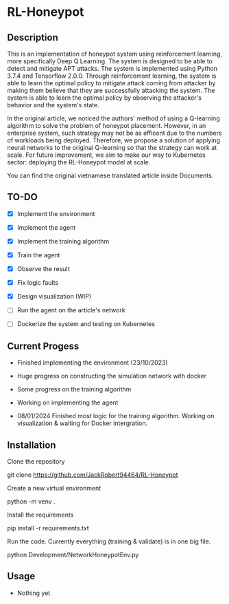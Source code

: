 # RL-Honeypot

## Description
This is an implementation of honeypot system using reinforcement learning, more specifically Deep Q Learning. The system is designed to be able to detect and mitigate APT attacks. The system is implemented using Python 3.7.4 and Tensorflow 2.0.0. Through reinforcement learning, the system is able to learn the optimal policy to mitigate attack coming from attacker by making them believe that they are successfully attacking the system. The system is able to learn the optimal policy by observing the attacker's behavior and the system's state. 

In the original article, we noticed the authors' method of using a Q-learning algorithm to solve the problem of honeypot placement. However, in an enterprise system, such strategy may not be as efficent due to the numbers of workloads being deployed. Therefore, we propose a solution of applying neural networks to the original Q-learning so that the strategy can work at scale. For future improvement, we aim to make our way to Kubernetes sector: deploying the RL-Honeypot model at scale.

You can find the original vietnamese translated article inside Documents.
## TO-DO

- [x] Implement the environment

- [x] Implement the agent

- [x] Implement the training algorithm

- [x] Train the agent

- [x] Observe the result

- [x] Fix logic faults

- [x] Design visualization (WIP)

- [ ] Run the agent on the article's network

- [ ] Dockerize the system and testing on Kubernetes

## Current Progess

- Finished implementing the environment (23/10/2023)

- Huge progress on constructing the simulation network with docker

- Some progress on the training algorithm

- Working on implementing the agent

- 08/01/2024 Finished most logic for the training algorithm. Working on visualization & waiting for Docker intergration.

## Installation

Clone the repository

git clone https://github.com/JackRobert94464/RL-Honeypot

Create a new virtual environment

python -m venv .

Install the requirements

pip install -r requirements.txt

Run the code. Currently everything (training & validate) is in one big file.

python Development/NetworkHoneypotEnv.py

## Usage

- Nothing yet
